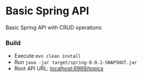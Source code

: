 # Basic Spring API

Basic Spring API with CRUD operations

### Build
- Execute `mvn clean install`
- Run `java -jar target/spring-0.0.1-SNAPSHOT.jar`
- Root API URL: [localhost:6969/topics](http://localhost:6969/topics)